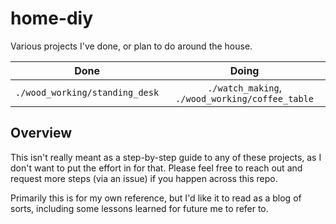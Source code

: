 # home-diy

Various projects I've done, or plan to do around the house.

| Done | Doing |
|:----:|:-----:|
| `./wood_working/standing_desk` | `./watch_making`, `./wood_working/coffee_table` |

## Overview

This isn't really meant as a step-by-step guide to any of these projects, as I don't want to put the effort in for that. Please feel free to reach out and request more steps (via an issue) if you happen across this repo.

Primarily this is for my own reference, but I'd like it to read as a blog of sorts, including some lessons learned for future me to refer to.
